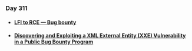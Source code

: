 ### Day 311

#### [<ul><li>LFI to RCE — Bug bounty</ul></li>](https://medium.com/@facu.tha/lfi-to-rce-bug-bounty-a16a89e20f8d)
#### [<ul><li>Discovering and Exploiting a XML External Entity (XXE) Vulnerability in a Public Bug Bounty Program</ul></li>](https://medium.com/@medz20876/discovering-and-exploiting-a-xml-external-entity-xxe-vulnerability-in-a-public-bug-bounty-program-88bd35dd1095)
